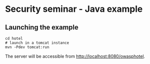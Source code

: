 Security seminar - Java example
===============================

Launching the example
---------------------

	cd hotel
	# launch in a tomcat instance
	mvn -Pdev tomcat:run

The server will be accessible from <http://localhost:8080/owasphotel>.

